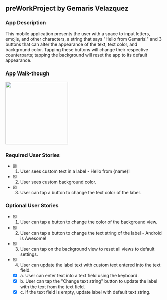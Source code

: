 ## preWorkProject by Gemaris Velazquez

### App Description
This mobile application presents the user with a space to input letters, emojis, and other characters, a string that says "Hello from Gemaris!" and 3 buttons that can alter the appearance of the text, text color, and background color. Tapping these buttons will change their respective counterparts; tapping the background will reset the app to its default appearance.

### App Walk-though
<img src="blob:https://imgur.com/5c659ee2-6e3e-4053-aeae-364c4d6110d3" width=200><br>

### Required User Stories
- [x] 1. User sees custom text in a label - Hello from {name}!
- [x] 2. User sees custom background color.
- [x] 3. User can tap a button to change the text color of the label.

### Optional User Stories
- [x] 1. User can tap a button to change the color of the background view.  
- [x] 2. User can tap a button to change the text string of the label - Android is Awesome!  
- [x] 3. User can tap on the background view to reset all views to default settings.  
- [x] 4. User can update the label text with custom text entered into the text field.  
   - [x] a. User can enter text into a text field using the keyboard.  
   - [x] b. User can tap the "Change text string" button to update the label with the text from the text field.  
   - [x] c. If the text field is empty, update label with default text string.  
